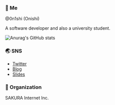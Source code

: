 ### 👋 Me

@0n1shi (Onishi)

A software developer and also a university student.

![Anurag's GitHub stats](https://github-readme-stats.vercel.app/api?username=0n1shi&count_private=true&show_icons=true)

### 🌏 SNS

- [Twitter](https://twitter.com/0n1shi)
- [Blog](https://k-onishi.hatenablog.jp/)
- [Slides](https://speakerdeck.com/kazuki_onishi)

### 🏢 Organization

SAKURA Internet Inc.
